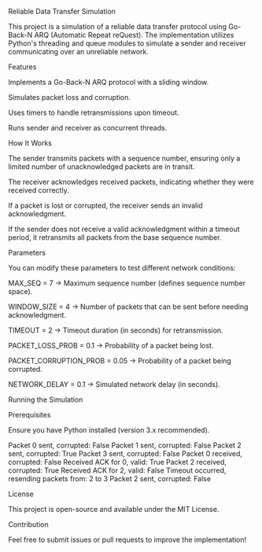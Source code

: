 Reliable Data Transfer Simulation

This project is a simulation of a reliable data transfer protocol using Go-Back-N ARQ (Automatic Repeat reQuest). The implementation utilizes Python's threading and queue modules to simulate a sender and receiver communicating over an unreliable network.

Features

Implements a Go-Back-N ARQ protocol with a sliding window.

Simulates packet loss and corruption.

Uses timers to handle retransmissions upon timeout.

Runs sender and receiver as concurrent threads.

How It Works

The sender transmits packets with a sequence number, ensuring only a limited number of unacknowledged packets are in transit.

The receiver acknowledges received packets, indicating whether they were received correctly.

If a packet is lost or corrupted, the receiver sends an invalid acknowledgment.

If the sender does not receive a valid acknowledgment within a timeout period, it retransmits all packets from the base sequence number.

Parameters

You can modify these parameters to test different network conditions:

MAX_SEQ = 7 → Maximum sequence number (defines sequence number space).

WINDOW_SIZE = 4 → Number of packets that can be sent before needing acknowledgment.

TIMEOUT = 2 → Timeout duration (in seconds) for retransmission.

PACKET_LOSS_PROB = 0.1 → Probability of a packet being lost.

PACKET_CORRUPTION_PROB = 0.05 → Probability of a packet being corrupted.

NETWORK_DELAY = 0.1 → Simulated network delay (in seconds).

Running the Simulation

Prerequisites

Ensure you have Python installed (version 3.x recommended).



Packet 0 sent, corrupted: False
Packet 1 sent, corrupted: False
Packet 2 sent, corrupted: True
Packet 3 sent, corrupted: False
Packet 0 received, corrupted: False
Received ACK for 0, valid: True
Packet 2 received, corrupted: True
Received ACK for 2, valid: False
Timeout occurred, resending packets from: 2 to 3
Packet 2 sent, corrupted: False

License

This project is open-source and available under the MIT License.

Contribution

Feel free to submit issues or pull requests to improve the implementation!
